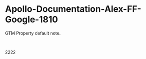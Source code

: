 # Apollo-Documentation-Alex-FF-Google-1810

<p>GTM Property default note.</p>
<p>&nbsp;</p>
<p>2222</p>